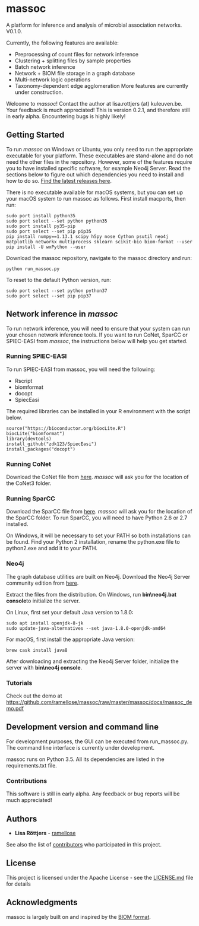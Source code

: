 # massoc

A platform for inference and analysis of microbial association networks. V0.1.0.

Currently, the following features are available:
* Preprocessing of count files for network inference
* Clustering + splitting files by sample properties
* Batch network inference
* Network + BIOM file storage in a graph database
* Multi-network logic operations
* Taxonomy-dependent edge agglomeration
More features are currently under construction.

Welcome to <i>massoc</i>! Contact the author at lisa.rottjers (at) kuleuven.be. Your feedback is much appreciated!
This is version 0.2.1, and therefore still in early alpha. Encountering bugs is highly likely!

## Getting Started

To run <i>massoc</i> on Windows or Ubuntu, you only need to run the appropriate executable for your platform.
These executables are stand-alone and do not need the other files in the repository. However, some of the features
require you to have installed specific software, for example Neo4j Server. Read the sections below to figure out which
dependencies you need to install and how to do so.
<a href="https://github.com/ramellose/massoc/releases">Find the latest releases here</a>.

There is no executable available for macOS systems, but you can set up your macOS system to run massoc as follows.
First install macports, then run:
```
sudo port install python35
sudo port select --set python python35
sudo port install py35-pip
sudo port select --set pip pip35
pip install numpy==1.13.1 scipy h5py nose Cython psutil neo4j matplotlib networkx multiprocess sklearn scikit-bio biom-format --user
pip install -U wxPython --user
```

Download the massoc repository, navigate to the massoc directory and run:
```
python run_massoc.py
```

To reset to the default Python version, run:
```
sudo port select --set python python37
sudo port select --set pip pip37
```

## Network inference in <i>massoc</i>

To run network inference, you will need to ensure that your system can run your chosen network inference tools.
If you want to run CoNet, SparCC or SPIEC-EASI from <i>massoc</i>, the instructions below will help you get started. 

### Running SPIEC-EASI

To run SPIEC-EASI from massoc, you will need the following:
* Rscript
* biomformat
* docopt
* SpiecEasi

The required libraries can be installed in your R environment with the script below.
```
source("https://bioconductor.org/biocLite.R")
biocLite("biomformat")
library(devtools)
install_github("zdk123/SpiecEasi")
install_packages("docopt")
```

### Running CoNet

Download the CoNet file from [here](http://psbweb05.psb.ugent.be/conet/download.php).
<i>massoc</i> will ask you for the location of the CoNet3 folder. 

### Running SparCC

Download the SparCC file from [here](https://bitbucket.org/yonatanf/sparcc).
<i>massoc</i> will ask you for the location of the SparCC folder. 
To run SparCC, you will need to have Python 2.6 or 2.7 installed.

On Windows, it will be necessary to set your PATH so both installations can be found.
Find your Python 2 installation, rename the python.exe file to python2.exe and add it to your PATH.

### Neo4j

The graph database utilities are built on Neo4j.
Download the Neo4j Server community edition from [here](https://neo4j.com/download-center/#releases).

Extract the files from the distribution.
On Windows,  run <b>bin\neo4j.bat console</b>to initialize the server.

On Linux, first set your default Java version to 1.8.0:
```
sudo apt install openjdk-8-jk
sudo update-java-alternatives --set java-1.8.0-openjdk-amd64
```
For macOS, first install the appropriate Java version:
```
brew cask install java8
```
After downloading and extracting the Neo4j Server folder, initialize the server with <b>bin\neo4j console</b>.


### Tutorials

Check out the demo at https://github.com/ramellose/massoc/raw/master/massoc/docs/massoc_demo.pdf

## Development version and command line

For development purposes, the GUI can be executed from run_massoc.py.
The command line interface is currently under development.

massoc runs on Python 3.5. All its dependencies are listed in the requirements.txt file.

### Contributions

This software is still in early alpha. Any feedback or bug reports will be much appreciated!

## Authors

* **Lisa Röttjers** - [ramellose](https://github.com/ramellos)

See also the list of [contributors](https://github.com/ramellose/massoc/contributors) who participated in this project.

## License

This project is licensed under the Apache License - see the [LICENSE.md](LICENSE.md) file for details

## Acknowledgments

massoc is largely built on and inspired by the [BIOM format](http://biom-format.org/).


